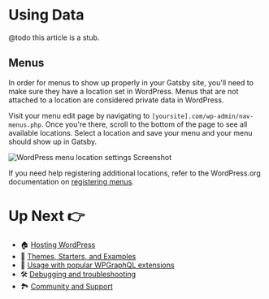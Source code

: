 # Using Data

@todo this article is a stub.

## Menus

In order for menus to show up properly in your Gatsby site, you'll need to make sure they have a location set in WordPress. Menus that are not attached to a location are considered private data in WordPress.

Visit your menu edit page by navigating to `[yoursite].com/wp-admin/nav-menus.php`. Once you're there, scroll to the bottom of the page to see all available locations. Select a location and save your menu and your menu should show up in Gatsby.

![WordPress menu location settings Screenshot](/docs/assets/menu-locations.png)

If you need help registering additional locations, refer to the WordPress.org documentation on [registering menus](https://codex.wordpress.org/Navigation_Menus#Register_Menus).

# Up Next :point_right:

- :house: [Hosting WordPress](https://github.com/gatsbyjs/gatsby/blob/master/packages/gatsby-source-wordpress/docs/hosting.md)
- :athletic_shoe: [Themes, Starters, and Examples](https://github.com/gatsbyjs/gatsby/blob/master/packages/gatsby-source-wordpress/docs/themes-starters-examples.md)
- :medal_sports: [Usage with popular WPGraphQL extensions](https://github.com/gatsbyjs/gatsby/blob/master/packages/gatsby-source-wordpress/docs/usage-with-popular-wp-graphql-extensions.md)
- :hammer_and_wrench: [Debugging and troubleshooting](https://github.com/gatsbyjs/gatsby/blob/master/packages/gatsby-source-wordpress/docs/debugging-and-troubleshooting.md)
- :national_park: [Community and Support](https://github.com/gatsbyjs/gatsby/blob/master/packages/gatsby-source-wordpress/docs/community-and-support.md)
